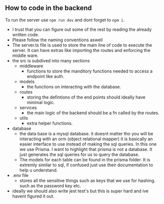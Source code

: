 ## How to code in the backend
To run the server use ```npm run dev``` and dont forget to ```npm i```.
- I trust that you can figure out some of the rest by reading the already written code.
- Please follow the naming conventions aswell
- The server.ts file is used to store the main line of code to execute the server. It can have extras like importing the routes and enforcing the middle ware.
- the src is subdived into many sections
  - middleware
    - functions to store the manditory functions needed to access a endpoint like auth.
  - models
    - the functions on interacting with the database.
  - routes
    - storing the defintions of the end points should ideally have minimal logic.
  - services
    - the main logic of the backend should be a fn called by the routes.
  - utils
    - extra helper functions.
- database
  - the data base is a mysql database. it doesnt matter tho you will be interacting with an orm (object relational mapper) it is basically an easier interface to use instead of making the sql queries. In this one we use Prisma. I want to highlight that prisma is not a database. It just generates the sql queries for us to query the database.
  - The models for each table can be found in the prisma folder. It is extremly similar to sql, if confused just use their documentation to help u understand.
- .env file
  - stores all the sensitive things such as keys that we use for hashing. such as the password key etc.
- ideally we should also write jest test's but this is super hard and ive havent figured it out.